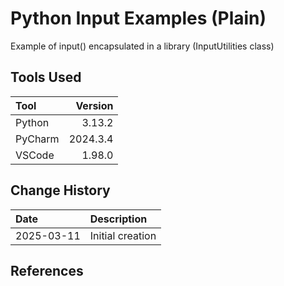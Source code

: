 # Python Input Examples (Plain)
Example of input() encapsulated in a library (InputUtilities class)

## Tools Used

| Tool     |  Version |
|:---------|---------:|
| Python   |   3.13.2 |
| PyCharm  | 2024.3.4 |
| VSCode   |   1.98.0 |

## Change History

| Date       | Description      |
|:-----------|:-----------------|
| 2025-03-11 | Initial creation |

## References